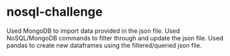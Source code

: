 # nosql-challenge

Used MongoDB to import data provided in the json file.
Used NoSQL/MongoDB commands to filter through and update the json file.
Used pandas to create new dataframes using the filtered/queried json file.
